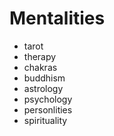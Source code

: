 # Mentalities

- tarot 
- therapy
- chakras
- buddhism
- astrology
- psychology
- personlities
- spirituality

